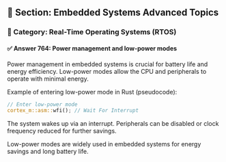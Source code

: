## 📘 Section: Embedded Systems Advanced Topics
### 🔹 Category: Real-Time Operating Systems (RTOS)
#### ✅ Answer 764: Power management and low-power modes

Power management in embedded systems is crucial for battery life and energy efficiency. Low-power modes allow the CPU and peripherals to operate with minimal energy.

Example of entering low-power mode in Rust (pseudocode):
```rust
// Enter low-power mode
cortex_m::asm::wfi(); // Wait For Interrupt
```
The system wakes up via an interrupt. Peripherals can be disabled or clock frequency reduced for further savings.

Low-power modes are widely used in embedded systems for energy savings and long battery life.
